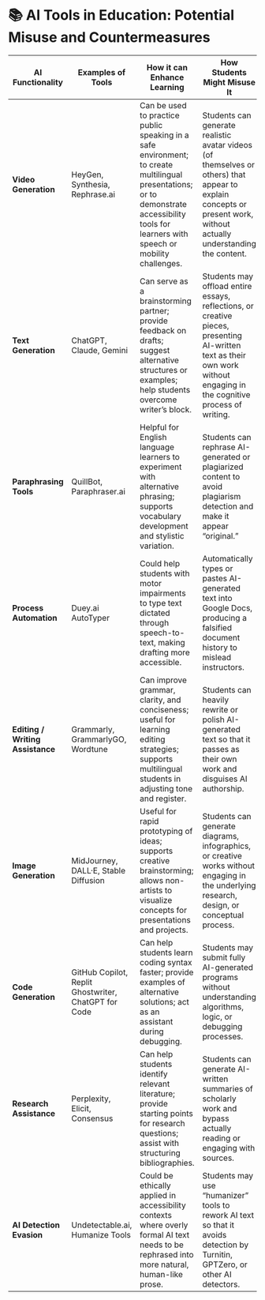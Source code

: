 # 📚 AI Tools in Education: Potential Misuse and Countermeasures


| **AI Functionality** | **Examples of Tools** | **How it can Enhance Learning** | **How Students Might Misuse It** | **Potential Countermeasures for Teachers** |
|-----------------------|------------------------|---------------------------------|----------------------------------|--------------------------------------------|
| **Video Generation** | HeyGen, Synthesia, Rephrase.ai | Can be used to practice public speaking in a safe environment; to create multilingual presentations; or to demonstrate accessibility tools for learners with speech or mobility challenges. | Students can generate realistic avatar videos (of themselves or others) that appear to explain concepts or present work, without actually understanding the content. | Require a live Q&A session or oral defense after video submissions; ask for script drafts or outlines; assign short in-class presentations to compare with AI-generated ones. |
| **Text Generation** | ChatGPT, Claude, Gemini | Can serve as a brainstorming partner; provide feedback on drafts; suggest alternative structures or examples; help students overcome writer’s block. | Students may offload entire essays, reflections, or creative pieces, presenting AI-written text as their own work without engaging in the cognitive process of writing. | Use process-based assignments (outlines, annotated drafts, revision logs); compare with in-class writing to establish a “voice sample”; integrate oral reflections on the writing process. |
| **Paraphrasing Tools** | QuillBot, Paraphraser.ai | Helpful for English language learners to experiment with alternative phrasing; supports vocabulary development and stylistic variation. | Students can rephrase AI-generated or plagiarized content to avoid plagiarism detection and make it appear “original.” | Require citations for all paraphrased material; ask for direct engagement with sources (e.g., annotated bibliography); assign critical thinking tasks that go beyond surface-level rewording. |
| **Process Automation** | Duey.ai AutoTyper | Could help students with motor impairments to type text dictated through speech-to-text, making drafting more accessible. | Automatically types or pastes AI-generated text into Google Docs, producing a falsified document history to mislead instructors. | Use process-tracking tools (e.g., ProcessFeedback.org, Grammarly Authorship, Draftback) to review genuine writing history; assign reflective process logs where students explain their drafting choices. |
| **Editing / Writing Assistance** | Grammarly, GrammarlyGO, Wordtune | Can improve grammar, clarity, and conciseness; useful for learning editing strategies; supports multilingual students in adjusting tone and register. | Students can heavily rewrite or polish AI-generated text so that it passes as their own work and disguises AI authorship. | Make tool use transparent in assignment instructions; require students to identify what feedback they accepted or rejected; assign reflective commentary on editing decisions. |
| **Image Generation** | MidJourney, DALL·E, Stable Diffusion | Useful for rapid prototyping of ideas; supports creative brainstorming; allows non-artists to visualize concepts for presentations and projects. | Students can generate diagrams, infographics, or creative works without engaging in the underlying research, design, or conceptual process. | Require students to submit sketches, drafts, or rationale for design choices; include reflective statements explaining how visuals support their ideas; combine with oral explanations of methodology. |
| **Code Generation** | GitHub Copilot, Replit Ghostwriter, ChatGPT for Code | Can help students learn coding syntax faster; provide examples of alternative solutions; act as an assistant during debugging. | Students may submit fully AI-generated programs without understanding algorithms, logic, or debugging processes. | Use in-class coding exercises and live code reviews; require students to annotate and explain their code; include oral or written “code walk-throughs.” |
| **Research Assistance** | Perplexity, Elicit, Consensus | Can help students identify relevant literature; provide starting points for research questions; assist with structuring bibliographies. | Students can generate AI-written summaries of scholarly work and bypass actually reading or engaging with sources. | Require annotated bibliographies with direct quotes from original texts; assign reading quizzes or discussions; emphasize synthesis tasks that cannot be done from summaries alone. |
| **AI Detection Evasion** | Undetectable.ai, Humanize Tools | Could be ethically applied in accessibility contexts where overly formal AI text needs to be rephrased into more natural, human-like prose. | Students may use “humanizer” tools to rework AI text so that it avoids detection by Turnitin, GPTZero, or other AI detectors. | Do not rely solely on AI detectors; triangulate authorship with process evidence, in-class samples, and oral questioning; frame detection use as non-punitive but supportive of 
